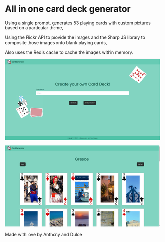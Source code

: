 # All in one card deck generator

Using a single prompt, generates 53 playing cards with custom pictures based on a particular theme, 

Using the Flickr API to provide the images and the Sharp JS library to composite those images onto blank playing cards,

Also uses the Redis cache to cache the images within memory.

![Homepage](https://github.com/anthonyng288/AllInOneCardDeckGenerator/blob/main/photos/Screenshot%20from%202022-11-09%2020-25-18.png)

![Card Page](https://github.com/anthonyng288/AllInOneCardDeckGenerator/blob/main/photos/Screenshot%20from%202022-11-09%2020-42-49.png)






Made with love by Anthony and Dulce
